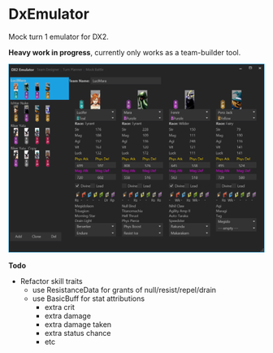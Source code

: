 # DxEmulator

Mock turn 1 emulator for DX2.

**Heavy work in progress**, currently only works as a team-builder tool.

![screenshot](teamshot.png)

**Todo**

- Refactor skill traits
    - use ResistanceData for grants of null/resist/repel/drain
    - use BasicBuff for stat attributions
         - extra crit
         - extra damage
         - extra damage taken
         - extra status chance
         - etc